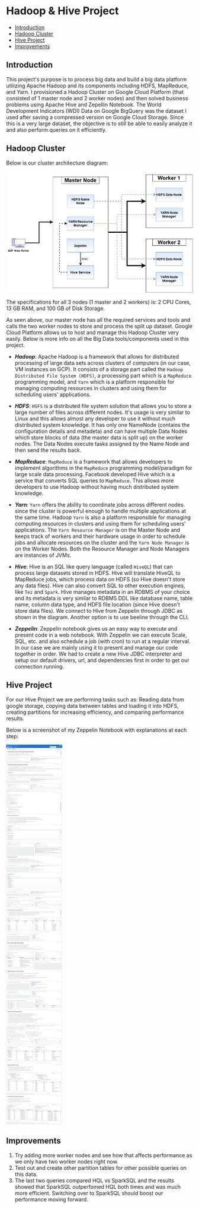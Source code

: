 # Hadoop & Hive Project

-	[Introduction](#introduction)
-	[Hadoop Cluster](#hadoop-cluster)
-	[Hive Project](#hive-project)
-	[Improvements](#improvements)

## Introduction

This project's purpose is to process big data and build a big data platform utilizing Apache Hadoop and its components including HDFS, MapReduce, and Yarn. I provisioned a Hadoop Cluster on Google Cloud Platform (that consisted of 1 master node and 2 worker nodes) and then solved business problems using Apache Hive and Zepellin Notebook. The World Development Indicators (WDI) Data on Google BigQuery was the dataset I used after saving a compressed version on Google Cloud Storage. Since this is a very large dataset, the objective is to still be able to easily analyze it and also perform queries on it efficiently. 

## Hadoop Cluster

Below is our cluster architecture diagram:

![HadoopArchitecture](./assets/hadoop_architecture.jpg)

The specifications for all 3 nodes (1 master and 2 workers) is: 2 CPU Cores, 13 GB RAM, and 100 GB of Disk Storage.

As seen above, our master node has all the required services and tools and calls the two worker nodes to store and process the split up dataset. Google Cloud Platform allows us to host and manage this Hadoop Cluster very easily. Below is more info on all the Big Data tools/components used in this project.

-	***Hadoop***: Apache Hadoop is a framework that allows for distributed processing of large data sets across clusters of computers (in our case, VM instances on GCP). It consists of a storage part called the `Hadoop Distributed File System (HDFS)`, a processing part which is a `MapReduce` programming model, and `Yarn` which is a platform responsible for managing computing resources in clusters and using them for scheduling users' applications.

-	***HDFS***: `HSFS` is a distributed file system solution that allows you to store a large number of files across different nodes. It's usage is very similar to Linux and this allows almost any developer to use it without much distributed system knowledge. It has only one NameNode (contains the configuration details and metadeta) and can have multiple Data Nodes which store blocks of data (the master data is split up) on the worker nodes. The Data Nodes execute tasks assigned by the Name Node and then send the results back.

-	***MapReduce***: `MapReduce` is a framework that allows developers to implement algorithms in the `MapReduce` programming model/paradigm for large scale data processing. Facebook developed Hive which is a service that converts SQL queries to `MapReduce`. This allows more developers to use Hadoop without having much distributed system knowledge.

-	***Yarn***: `Yarn` offers the ability to coordinate jobs across different nodes. since the cluster is powerful enough to handle multiple applications at the same time. Hadoop `Yarn` is also a platform responsible for managing computing resources in clusters and using them for scheduling users' applications. The `Yarn Resource Manager` is on the Master Node and keeps track of workers and their hardware usage in order to schedule jobs and allocate resources on the cluster and the `Yarn Node Manager` is on the Worker Nodes. Both the Resource Manager and Node Managers are instances of JVMs.

-	***Hive***: Hive is an SQL like query language (called `HiveQL`) that can process large datasets stored in HDFS. Hive will translate HiveQL to MapReduce jobs, which process data on HDFS (so Hive doesn't store any data files). Hive can also convert SQL to other execution engines, like `Tez` and `Spark`. Hive manages metadata in an RDBMS of your choice and its metadata is very similar to RDBMS DDL like database name, table name, column data type, and HDFS file location (since Hive doesn't store data files). We connect to Hive from Zeppelin through JDBC as shown in the diagram. Another option is to use beeline through the CLI.

-	***Zeppelin***: Zeppelin notebook gives us an easy way to execute and present code in a web notebook. With Zeppelin we can execute Scale, SQL, etc. and also schedule a job (with cron) to run at a regular interval. In our case we are mainly using it to present and manage our code together in order. We had to create a new Hive JDBC interpreter and setup our default drivers, url, and dependencies first in order to get our connection running.

## Hive Project

For our Hive Project we are performing tasks such as: Reading data from google storage, copying data between tables and loading it into HDFS, creating partitions for increasing efficiency, and comparing performance results. 

Below is a screenshot of my Zeppelin Notebook with explanations at each step:

![ZeppelinScreenshot](./assets/zeppelin_screenshot.png)

## Improvements

1. Try adding more worker nodes and see how that affects performance as we only have two worker nodes right now.
2. Test out and create other partition tables for other possible queries on this data.
3. The last two queries compared HQL vs SparkSQL and the results showed that SparkSQL outperfomed HQL both times and was much more efficient. Switching over to SparkSQL should boost our performance moving forward.

